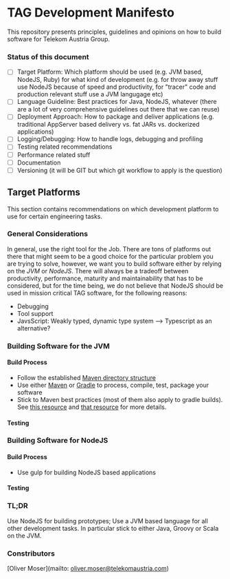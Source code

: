 # TAG Development Manifesto
This repository presents principles, guidelines and opinions on how to build software for Telekom Austria Group.

### Status of this document

- [ ] Target Platform: Which platform should be used (e.g. JVM based, NodeJS, Ruby) for what kind of development (e.g. for throw away stuff use NodeJS because of speed and productivity, for "tracer" code and production relevant stuff use a JVM langugage etc)
- [ ]  Language Guideline: Best practices for Java, NodeJS, whatever (there are a lot of very comprehensive guidelines out there that we can reuse)
- [ ]  Deployment Approach: How to package and deliver applications (e.g. traditional AppServer based delivery vs. fat JARs vs. dockerized applications)
- [ ]  Logging/Debugging: How to handle logs, debugging and profiling
- [ ]  Testing related recommendations
- [ ]  Performance related stuff
- [ ]  Documentation
- [ ]  Versioning (it will be GIT but which git workflow to apply is the question)

## Target Platforms
This section contains recommendations on which development platform to use for certain engineering tasks.

### General Considerations
In general, use the right tool for the Job. There are tons of platforms out there that might seem to be a good choice for the particular problem you are trying to solve, however, we want you to build software either by relying on the _JVM_ or _NodeJS_. There will always be a tradeoff between productivity, performance, maturity and maintainability that has to be considered, but for the time being, we do not believe that NodeJS should be used in mission critical TAG software, for the following reasons:
* Debugging
* Tool support
* JavsScript: Weakly typed, dynamic type system --> Typescript as an alternative?

### Building Software for the JVM

#### Build Process
* Follow the established [Maven directory structure](https://maven.apache.org/guides/introduction/introduction-to-the-standard-directory-layout.html)
* Use either [Maven](http://books.sonatype.com/mvnex-book/reference/public-book.html) or [Gradle](https://docs.gradle.org/current/userguide/userguide_single.html) to process, compile, test, package your software
* Stick to Maven best practices (most of them also apply to gradle builds). See [this resource](https://mestachs.wordpress.com/2012/05/17/maven-best-practices/) and [that resource](https://mestachs.wordpress.com/2012/05/17/maven-best-practices/) for more details.



#### Testing

### Building Software for NodeJS

#### Build Process
* Use gulp for building NodeJS based applications

#### Testing

### TL;DR
Use NodeJS for building prototypes; Use a JVM based language for all other development tasks. In particular stick to either Java, Groovy or Scala on the JVM. 

### Constributors
[Oliver Moser](mailto: oliver.moser@telekomaustria.com)
